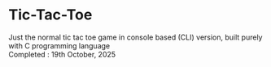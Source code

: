 # Tic-Tac-Toe
Just the normal tic tac toe game in console based (CLI) version, built purely with C programming language
<br>
Completed : 19th October, 2025
